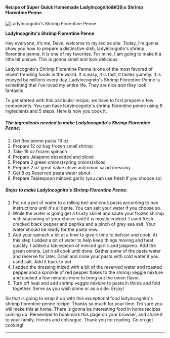             

#### Recipe of Super Quick Homemade LadyIncognito&amp;#39;s Shrimp Florentine Penne

![LadyIncognito's Shrimp Florentine Penne](https://img-global.cpcdn.com/recipes/275751ed676e5ed2/751x532cq70/ladyincognitos-shrimp-florentine-penne-recipe-main-photo.jpg)

**LadyIncognito's Shrimp Florentine Penne**

Hey everyone, it’s me, Dave, welcome to my recipe site. Today, I’m gonna show you how to prepare a distinctive dish, ladyincognito's shrimp florentine penne. It is one of my favorites. For mine, I am going to make it a little bit unique. This is gonna smell and look delicious.

LadyIncognito's Shrimp Florentine Penne is one of the most favored of recent trending foods in the world. It is easy, it is fast, it tastes yummy. It is enjoyed by millions every day. LadyIncognito's Shrimp Florentine Penne is something that I’ve loved my entire life. They are nice and they look fantastic.

To get started with this particular recipe, we have to first prepare a few components. You can have ladyincognito's shrimp florentine penne using 8 ingredients and 5 steps. Here is how you cook it.

##### The ingredients needed to make LadyIncognito's Shrimp Florentine Penne:

1.  Get Box penne pasta 16 oz
2.  Prepare 12 oz bag frozen small shrimp
3.  Take 16 oz frozen spinach
4.  Prepare Jalapeno deseeded and diced
5.  Prepare 2 green onions(spring onions)sliced
6.  Prepare 2 oz great value chive and onion salad dressing
7.  Get 8 oz Reserved pasta water about
8.  Prepare Tablespoon minced garlic (you can use fresh if you choose so)

##### Steps to make LadyIncognito's Shrimp Florentine Penne:

1.  Put on a pot of water to a rolling boil and cook pasta according to box instructions until it's al dente. You can salt your water if you choose so.
2.  While the water is going get a trusty skillet and saute your frozen shrimp with seasoning of your choice until it is mostly cooked. I used fresh cracked black pepper and paprika and a pinch of grey sea salt. Your water should be ready for the pasta now.
3.  Add your spinach a bit at a time to give it time to defrost and cook. At this step I added a bit of water to help keep things moving and heat quickly. I added a tablespoon of minced garlic and jalapeno. Add the green onions. Let it all cook until done. Gather some of the pasta water and reserve for later. Drain and rinse your pasta with cold water if you used salt. Add it back to pot.
4.  I added the dressing mixed with a bit of the reserved water and roasted pepper and a sprinkle of red pepper flakes to the shrimp veggie mixture and cooked a few minutes more to bring out the onion flavor.
5.  Turn off heat and add shrimp veggie mixture to pasta in thirds and fold together. Serve as you wish alone or as a side. Enjoy!

So that is going to wrap it up with this exceptional food ladyincognito's shrimp florentine penne recipe. Thanks so much for your time. I’m sure you will make this at home. There is gonna be interesting food in home recipes coming up. Remember to bookmark this page on your browser, and share it to your family, friends and colleague. Thank you for reading. Go on get cooking!

* * *